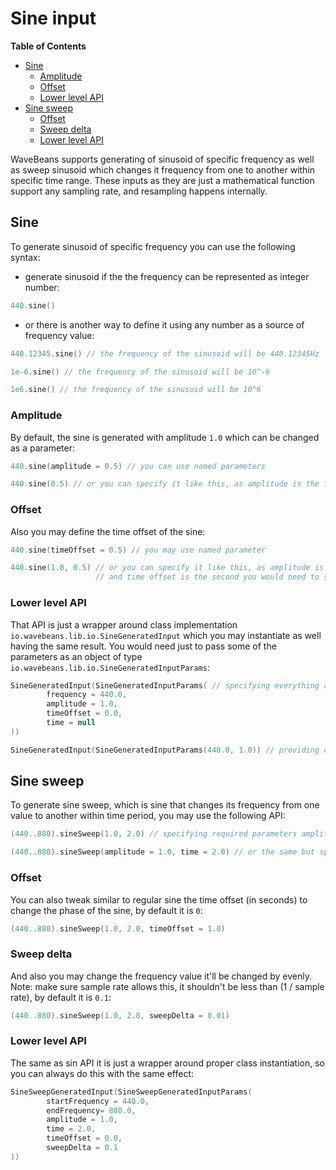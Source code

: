 # Sine input

<!-- START doctoc generated TOC please keep comment here to allow auto update -->
<!-- DON'T EDIT THIS SECTION, INSTEAD RE-RUN doctoc TO UPDATE -->
**Table of Contents**

- [Sine](#sine)
  - [Amplitude](#amplitude)
  - [Offset](#offset)
  - [Lower level API](#lower-level-api)
- [Sine sweep](#sine-sweep)
  - [Offset](#offset-1)
  - [Sweep delta](#sweep-delta)
  - [Lower level API](#lower-level-api-1)

<!-- END doctoc generated TOC please keep comment here to allow auto update -->

WaveBeans supports generating of sinusoid of specific frequency as well as sweep sinusoid which changes it frequency from one to another within specific time range. These inputs as they are just a mathematical function support any sampling rate, and resampling happens internally.

## Sine

To generate sinusoid of specific frequency you can use the following syntax:

* generate sinusoid if the the frequency can be represented as integer number: 

```kotlin
440.sine()
```

* or there is another way to define it using any number as a source of frequency value:

```kotlin
440.12345.sine() // the frequency of the sinusoid will be 440.12345Hz

1e-6.sine() // the frequency of the sinusoid will be 10^-6

1e6.sine() // the frequency of the sinusoid will be 10^6
```

### Amplitude

By default, the sine is generated with amplitude `1.0` which can be changed as a parameter:

```kotlin
440.sine(amplitude = 0.5) // you can use named parameters

440.sine(0.5) // or you can specify it like this, as amplitude is the first argument if the sine function
```

### Offset

Also you may define the time offset of the sine:

```kotlin
440.sine(timeOffset = 0.5) // you may use named parameter

440.sine(1.0, 0.5) // or you can specify it like this, as amplitude is the first argument 
                   // and time offset is the second you would need to specify them both.
```

### Lower level API

That API is just a wrapper around class implementation `io.wavebeans.lib.io.SineGeneratedInput` which you may instantiate as well having the same result. You would need just to pass some of the parameters as an object of type `io.wavebeans.lib.io.SineGeneratedInputParams`:

```kotlin
SineGeneratedInput(SineGeneratedInputParams( // specifying everything as named parameters
        frequency = 440.0,
        amplitude = 1.0,
        timeOffset = 0.0,
        time = null
))

SineGeneratedInput(SineGeneratedInputParams(440.0, 1.0)) // providing only required parameters -- frequency and amplitude

```

## Sine sweep

To generate sine sweep, which is sine that changes its frequency from one value to another within time period, you may use the following API:

```kotlin
(440..880).sineSweep(1.0, 2.0) // specifying required parameters amplitude and time to get from start to end frequency

(440..880).sineSweep(amplitude = 1.0, time = 2.0) // or the same but specifying as named parameters
```

### Offset

You can also tweak similar to regular sine the time offset (in seconds) to change the phase of the sine, by default it is `0`:

```kotlin
(440..880).sineSweep(1.0, 2.0, timeOffset = 1.0) 
```

### Sweep delta

And also you may change the frequency value it'll be changed by evenly. Note: make sure sample rate allows this, it shouldn't be less than (1 / sample rate), by default it is `0.1`:

```kotlin
(440..880).sineSweep(1.0, 2.0, sweepDelta = 0.01) 
```

### Lower level API

The same as sin API it is just a wrapper around proper class instantiation, so you can always do this with the same effect:

```kotlin
SineSweepGeneratedInput(SineSweepGeneratedInputParams(
        startFrequency = 440.0,
        endFrequency= 880.0,
        amplitude = 1.0,
        time = 2.0,
        timeOffset = 0.0,
        sweepDelta = 0.1
))
```